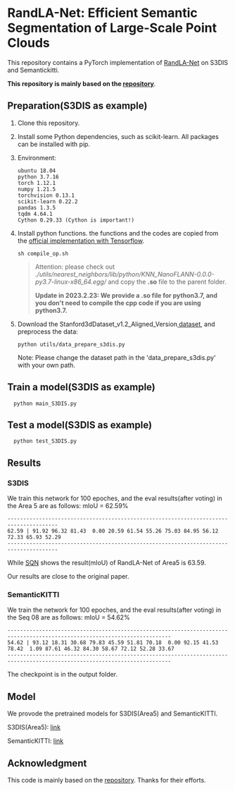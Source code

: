 # RandLA-Net: Efficient Semantic Segmentation of Large-Scale Point Clouds

This repository contains a PyTorch implementation of [RandLA-Net](http://arxiv.org/abs/1911.11236) on S3DIS and Semantickitti.

**This repository is mainly based on the [repository](https://github.com/qiqihaer/RandLA-Net-pytorch)**.

## Preparation(S3DIS as example)

1. Clone this repository.
2. Install some Python dependencies, such as scikit-learn. All packages can be installed with pip.
3. Environment:
   ```
   ubuntu 18.04
   python 3.7.16
   torch 1.12.1
   numpy 1.21.5
   torchvision 0.13.1
   scikit-learn 0.22.2
   pandas 1.3.5
   tqdm 4.64.1
   Cython 0.29.33 (Cython is important!)
   ```
   
4. Install python functions. the functions and the codes are copied from the [official implementation with Tensorflow](https://github.com/QingyongHu/RandLA-Net).
   ```
   sh compile_op.sh
   ```
   > Attention: please check out *./utils/nearest_neighbors/lib/python/KNN_NanoFLANN-0.0.0-py3.7-linux-x86_64.egg/* and copy the **.so** file to the parent folder.
   > 
   > **Update in 2023.2.23: We provide a **.so** file for python3.7, and you don't need to compile the cpp code if you are using python3.7.**




5. Download the Stanford3dDataset_v1.2_Aligned_Version[ dataset](https://docs.google.com/forms/d/e/1FAIpQLScDimvNMCGhy_rmBA2gHfDu3naktRm6A8BPwAWWDv-Uhm6Shw/viewform?c=0&w=1), and preprocess the data:
   ```
   python utils/data_prepare_s3dis.py
   ```



   Note: Please change the dataset path in the 'data_prepare_s3dis.py' with your own path.

## Train a model(S3DIS as example)

```
  python main_S3DIS.py
```

## Test a model(S3DIS as example)

```
  python test_S3DIS.py
```

## Results

### S3DIS

We train this network for 100 epoches, and the eval results(after voting) in the Area 5 are as follows: mIoU = 62.59%

```
--------------------------------------------------------------------------------------
62.59 | 91.92 96.32 81.43  0.00 20.59 61.54 55.26 75.03 84.95 56.12 72.33 65.93 52.29 
--------------------------------------------------------------------------------------
```

While [SQN](https://github.com/QingyongHu/SQN) shows the result(mIoU) of RandLA-Net of Area5 is 63.59.

Our results are close to the original paper.

### SemanticKITTI

We train the network for 100 epoches, and the eval results(after voting) in the Seq 08 are as follows: mIoU = 54.62%

```
--------------------------------------------------------------------------------------------------------------------------
54.62 | 93.12 18.31 30.68 79.83 45.59 51.81 70.18  0.00 92.15 41.53 78.42  1.09 87.61 46.32 84.30 58.67 72.12 52.28 33.67 
--------------------------------------------------------------------------------------------------------------------------
```

The checkpoint is in the output folder.

## Model
We provode the pretrained models for S3DIS(Area5) and SemanticKITTI.

S3DIS(Area5): [link](https://drive.google.com/file/d/1VMdJFrPS0TixOKDiRB3AnEQg0JwimAoi/view?usp=drive_link)

SemanticKITTI: [link](https://drive.google.com/file/d/16NYXHN8Yjf_63VCGphP4RhvgTUBLCO3Q/view?usp=drive_link)

## Acknowledgment
This code is mainly based on the [repository](https://github.com/qiqihaer/RandLA-Net-pytorch). Thanks for their efforts.
